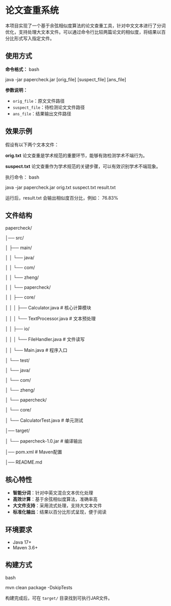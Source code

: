 # 论文查重系统

本项目实现了一个基于余弦相似度算法的论文查重工具，针对中文文本进行了分词优化，支持处理大文本文件。可以通过命令行比较两篇论文的相似度，将结果以百分比形式写入指定文件。

## 使用方式

**命令格式：**
bash

java -jar papercheck.jar [orig_file] [suspect_file] [ans_file]

**参数说明：**
- `orig_file`：原文文件路径
- `suspect_file`：待检测论文文件路径  
- `ans_file`：结果输出文件路径

## 效果示例

假设有以下两个文本文件：

**orig.txt**
论文查重是学术规范的重要环节，能够有效检测学术不端行为。

**suspect.txt**
论文查重作为学术规范的关键步骤，可以有效识别学术不端现象。

执行命令：
bash

java -jar papercheck.jar orig.txt suspect.txt result.txt

运行后，result.txt 会输出相似度百分比，例如：
76.83%

## 文件结构
papercheck/

│── src/

│ ├── main/

│ │ └── java/

│ │ └── com/

│ │ └── zheng/

│ │ └── papercheck/

│ │ ├── core/

│ │ │ ├── Calculator.java # 核心计算模块

│ │ │ └── TextProcessor.java # 文本预处理

│ │ ├── io/

│ │ │ └── FileHandler.java # 文件读写

│ │ └── Main.java # 程序入口

│ └── test/

│ └── java/

│ └── com/

│ └── zheng/

│ └── papercheck/

│ └── core/

│ └── CalculatorTest.java # 单元测试

│── target/

│ └── papercheck-1.0.jar # 编译输出

│── pom.xml # Maven配置

│── README.md

## 核心特性

- **智能分词**：针对中英文混合文本优化处理
- **高效计算**：基于余弦相似度算法，准确率高
- **大文件支持**：采用流式处理，支持大文本文件
- **标准化输出**：结果以百分比形式呈现，便于阅读

## 环境要求

- Java 17+
- Maven 3.6+

## 构建方式
bash

mvn clean package -DskipTests

构建完成后，可在 `target/` 目录找到可执行JAR文件。
